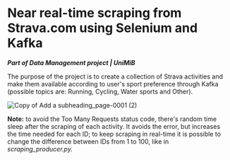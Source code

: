 # Near real-time scraping from Strava.com using Selenium and Kafka

***Part of Data Management project | UniMiB***

The purpose of the project is to create a collection of Strava activities and make them available according to user's sport preference through Kafka (possible topics are: Running, Cycling, Water sports and Other).

![Copy of Add a subheading_page-0001 (2)](https://user-images.githubusercontent.com/63108350/153359094-8f23d7ed-c2b3-4c4d-bc74-682c3a85fb36.jpg)


**Note:** to avoid the Too Many Requests status code, there's random time sleep after the scraping of each activity. It avoids the error, but increases the time needed for each ID; to keep scraping in real-time it is possible to change the difference between IDs from 1 to 100, like in *scraping_producer.py.*
